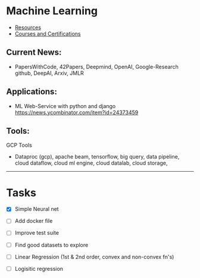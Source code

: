 # Machine Learning

- [Resources](./resources)
- [Courses and Certifications](./Courses)

## Current News:
- PapersWithCode, 42Papers, Deepmind, OpenAI, Google-Research github, DeepAI, Arxiv, JMLR

## Applications:
- ML Web-Service with python and django https://news.ycombinator.com/item?id=24373459

## Tools:
GCP Tools
- Dataproc (gcp), apache beam, tensorflow, big query, data pipeline, cloud dataflow, cloud ml engine, cloud datalab, cloud storage, 

---
# Tasks
- [x] Simple Neural net
- [ ] Add docker file
- [ ] Improve test suite
- [ ] Find good datasets to explore
- [ ] Linear Regression (1st & 2nd order, convex and non-convex fn's)
- [ ] Logisitic regression




